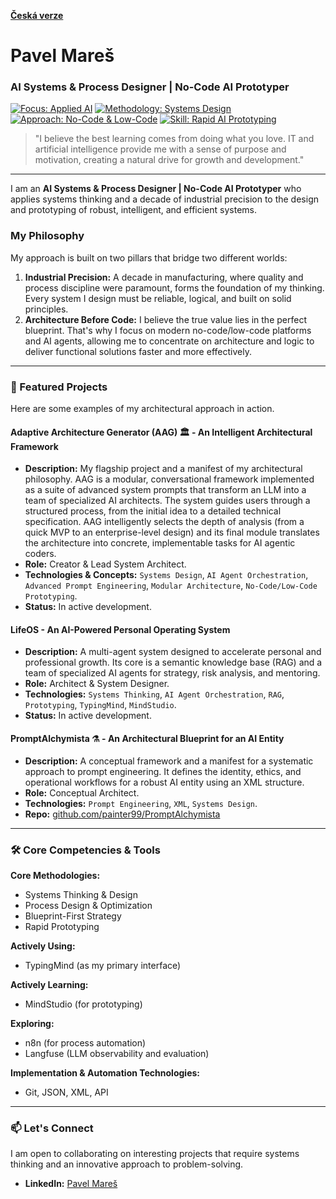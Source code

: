 [**Česká verze**](https://github.com/painter99/painter99/blob/main/README.md)

# Pavel Mareš

### AI Systems & Process Designer | No-Code AI Prototyper

[![Focus: Applied AI](https://img.shields.io/badge/Focus-Applied_AI-00BFFF?style=for-the-badge)](https://github.com/painter99)
[![Methodology: Systems Design](https://img.shields.io/badge/Methodology-Systems_Design-333333?style=for-the-badge)](https://github.com/painter99)
[![Approach: No-Code & Low-Code](https://img.shields.io/badge/Approach-No--Code_&_Low--Code-00A98F?style=for-the-badge)](https://github.com/painter99)
[![Skill: Rapid AI Prototyping](https://img.shields.io/badge/Skill-Rapid_AI_Prototyping-FF6F61?style=for-the-badge)](https://github.com/painter99)

> "I believe the best learning comes from doing what you love. IT and artificial intelligence provide me with a sense of purpose and motivation, creating a natural drive for growth and development."

---

I am an **AI Systems & Process Designer | No-Code AI Prototyper** who applies systems thinking and a decade of industrial precision to the design and prototyping of robust, intelligent, and efficient systems.

### My Philosophy

My approach is built on two pillars that bridge two different worlds:

1.  **Industrial Precision:** A decade in manufacturing, where quality and process discipline were paramount, forms the foundation of my thinking. Every system I design must be reliable, logical, and built on solid principles.
2.  **Architecture Before Code:** I believe the true value lies in the perfect blueprint. That's why I focus on modern no-code/low-code platforms and AI agents, allowing me to concentrate on architecture and logic to deliver functional solutions faster and more effectively.

---

### 🚀 Featured Projects

Here are some examples of my architectural approach in action.

#### **Adaptive Architecture Generator (AAG) 🏛️ - An Intelligent Architectural Framework**
*   **Description:** My flagship project and a manifest of my architectural philosophy. AAG is a modular, conversational framework implemented as a suite of advanced system prompts that transform an LLM into a team of specialized AI architects. The system guides users through a structured process, from the initial idea to a detailed technical specification. AAG intelligently selects the depth of analysis (from a quick MVP to an enterprise-level design) and its final module translates the architecture into concrete, implementable tasks for AI agentic coders.
*   **Role:** Creator & Lead System Architect.
*   **Technologies & Concepts:** `Systems Design`, `AI Agent Orchestration`, `Advanced Prompt Engineering`, `Modular Architecture`, `No-Code/Low-Code Prototyping`.
*   **Status:** In active development.

#### **LifeOS - An AI-Powered Personal Operating System**
*   **Description:** A multi-agent system designed to accelerate personal and professional growth. Its core is a semantic knowledge base (RAG) and a team of specialized AI agents for strategy, risk analysis, and mentoring.
*   **Role:** Architect & System Designer.
*   **Technologies:** `Systems Thinking`, `AI Agent Orchestration`, `RAG`, `Prototyping`, `TypingMind`, `MindStudio`.
*   **Status:** In active development.

#### **PromptAlchymista ⚗️ - An Architectural Blueprint for an AI Entity**
*   **Description:** A conceptual framework and a manifest for a systematic approach to prompt engineering. It defines the identity, ethics, and operational workflows for a robust AI entity using an XML structure.
*   **Role:** Conceptual Architect.
*   **Technologies:** `Prompt Engineering`, `XML`, `Systems Design`.
*   **Repo:** [github.com/painter99/PromptAlchymista](https://github.com/painter99/PromptAlchymista)

---

### 🛠️ Core Competencies & Tools

**Core Methodologies:**
*   Systems Thinking & Design
*   Process Design & Optimization
*   Blueprint-First Strategy
*   Rapid Prototyping

**Actively Using:**
- TypingMind (as my primary interface)

**Actively Learning:**
- MindStudio (for prototyping)

**Exploring:**
- n8n (for process automation)
- Langfuse (LLM observability and evaluation)

**Implementation & Automation Technologies:**
*   Git, JSON, XML, API

---

### 📫 Let's Connect

I am open to collaborating on interesting projects that require systems thinking and an innovative approach to problem-solving.

*   **LinkedIn:** [Pavel Mareš](https://linkedin.com/in/pavel-mares-p99)
